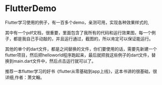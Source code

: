 # FlutterDemo
Flutter学习使用的例子，有一百多个demo，亲测可用，实现各种效果样式的,

其中有一个pdf文档，很重要，里面包含了我所有的代码和运行效果图，每一个例子，都是我自己手动敲的，并且运行通过，截图的，所以肯定可以保证能运行。

其他的单个的dart文件，都是之间替换的文件，你们要使用的话，需要先新建一个flutter项目，然后把helloworld程序跑起来，最后就把我这些例子的dart文件，替换到main.dart文件中，然后点击运行就可以了。

推荐一本flutter学习的好书《flutter从零基础到app上线》，这本书讲的很基础，很详细,作者：萧文翰。
